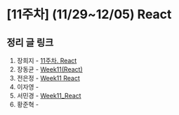 # [11주차] (11/29~12/05) React

## 정리 글 링크

1. 장희지 - [11주차. React](https://blog.naver.com/huiji0315/222163330490)
2. 장동균 - [Week11(React)](https://dongkyun-jang.tistory.com/97)
3. 전은정 - [Week11 React](https://jjung-lab.tistory.com/32)
4. 이자영 - 
5. 서민경 - [Week11_React](https://min1307.tistory.com/30) 
6. 황준혁 - 
